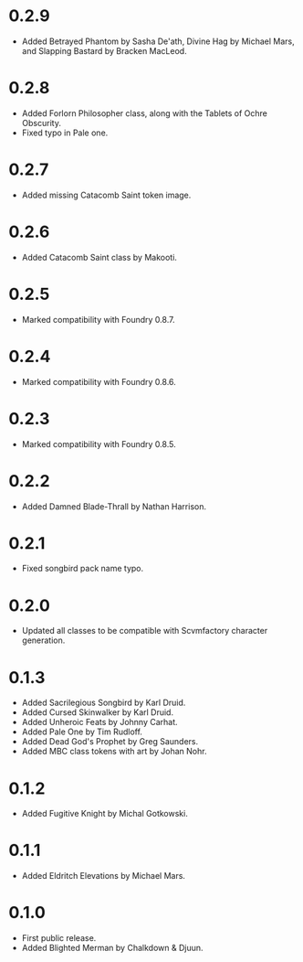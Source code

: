 # 0.2.9
- Added Betrayed Phantom by Sasha De'ath, Divine Hag by Michael Mars, and Slapping Bastard by Bracken MacLeod.

# 0.2.8
- Added Forlorn Philosopher class, along with the Tablets of Ochre Obscurity.
- Fixed typo in Pale one.

# 0.2.7
- Added missing Catacomb Saint token image.

# 0.2.6
- Added Catacomb Saint class by Makooti.

# 0.2.5
- Marked compatibility with Foundry 0.8.7.

# 0.2.4
- Marked compatibility with Foundry 0.8.6.

# 0.2.3
- Marked compatibility with Foundry 0.8.5. 
 
# 0.2.2
- Added Damned Blade-Thrall by Nathan Harrison.

# 0.2.1
- Fixed songbird pack name typo.

# 0.2.0
- Updated all classes to be compatible with Scvmfactory character generation.

# 0.1.3
- Added Sacrilegious Songbird by Karl Druid.
- Added Cursed Skinwalker by Karl Druid.
- Added Unheroic Feats by Johnny Carhat.
- Added Pale One by Tim Rudloff.
- Added Dead God's Prophet by Greg Saunders.
- Added MBC class tokens with art by Johan Nohr.

# 0.1.2
- Added Fugitive Knight by Michal Gotkowski.

# 0.1.1
- Added Eldritch Elevations by Michael Mars.

# 0.1.0
- First public release.
- Added Blighted Merman by Chalkdown & Djuun.
